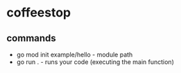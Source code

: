 # coffeestop

## commands

- go mod init example/hello - module path
- go run . - runs your code (executing the main function)